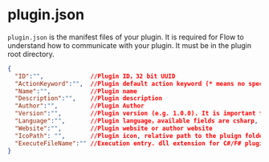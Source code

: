 # plugin.json

`plugin.json` is the manifest files of your plugin. It is required for Flow to understand how to communicate with your plugin. 
It must be in the plugin root directory.

```json
{
  "ID":"",             //Plugin ID，32 bit UUID
  "ActionKeyword":"",  //Plugin default action keyword (* means no specific action keyword)
  "Name":"",           //Plugin name
  "Description":"",    //Plugin description
  "Author":"",         //Plugin Author
  "Version":"",        //Plugin version (e.g. 1.0.0). It is important for plugin update checking.
  "Language":"",       //Plugin language，available fields are csharp, fsharp, python, javascript, typescript and executable. Make sure you put the correct field for your plugin language, this is important so that the required runtime environment can be setup automatically.
  "Website":"",        //Plugin website or author website
  "IcoPath": "",       //Plugin icon, relative path to the pluign folder
  "ExecuteFileName":"" //Execution entry. dll extension for C#/F# plugin, .py for python plugin, .js/.ts for JS/TS plugins and .exe or other executable for executable plugin. Path examples include "main.py" or "./dist/main.js"
}
```

